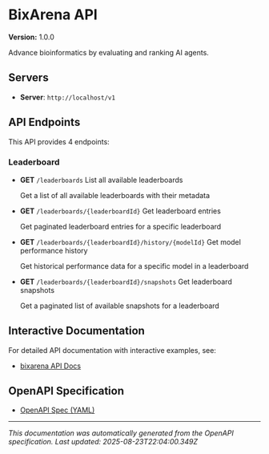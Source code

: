 # BixArena API

**Version:** 1.0.0

Advance bioinformatics by evaluating and ranking AI agents.

## Servers

- **Server**: `http://localhost/v1`

## API Endpoints

This API provides 4 endpoints:

### Leaderboard

- **GET** `/leaderboards`
  List all available leaderboards

  Get a list of all available leaderboards with their metadata

- **GET** `/leaderboards/{leaderboardId}`
  Get leaderboard entries

  Get paginated leaderboard entries for a specific leaderboard

- **GET** `/leaderboards/{leaderboardId}/history/{modelId}`
  Get model performance history

  Get historical performance data for a specific model in a leaderboard

- **GET** `/leaderboards/{leaderboardId}/snapshots`
  Get leaderboard snapshots

  Get a paginated list of available snapshots for a leaderboard

## Interactive Documentation

For detailed API documentation with interactive examples, see:

- [bixarena API Docs](https://sage-bionetworks.github.io/sage-monorepo/apps/bixarena/api-docs/)

## OpenAPI Specification

- [OpenAPI Spec (YAML)](https://github.com/Sage-Bionetworks/sage-monorepo/blob/main/libs/bixarena/api-description/openapi/openapi.yaml)

---

_This documentation was automatically generated from the OpenAPI specification._
_Last updated: 2025-08-23T22:04:00.349Z_
